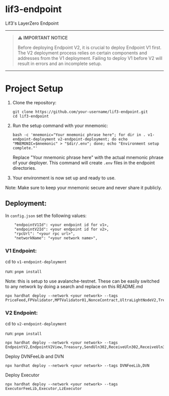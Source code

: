 # lif3-endpoint
Lif3's LayerZero Endpoint

---

> **⚠️ IMPORTANT NOTICE**
> 
> Before deploying Endpoint V2, it is crucial to deploy Endpoint V1 first. The V2 deployment process relies on certain components and addresses from the V1 deployment. Failing to deploy V1 before V2 will result in errors and an incomplete setup.

---

# Project Setup

1. Clone the repository:
   ```
   git clone https://github.com/your-username/lif3-endpoint.git
   cd lif3-endpoint
   ```

2. Run the setup command with your mnemonic:
   ```
   bash -c 'mnemonic="Your mnemonic phrase here"; for dir in . v1-endpoint-deployment v2-endpoint-deployment; do echo "MNEMONIC=$mnemonic" > "$dir/.env"; done; echo "Environment setup complete."'
   ```

   Replace "Your mnemonic phrase here" with the actual mnemonic phrase of your deployer. This command will create `.env` files in the endpoint directories.

3. Your environment is now set up and ready to use.

Note: Make sure to keep your mnemonic secure and never share it publicly.

## Deployment:

In `config.json` set the following values:
```
    "endpointV1Id": <your endpoint id for v1>,
    "endpointV2Id": <your endpoint id for v2>,
    "rpcUrl": "<your rpc url>",
    "networkName": "<your network name>",
```

### V1 Endpoint:
cd to `v1-endpoint-deployment`

run:
`pnpm install`

Note: this is setup to use avalanche-testnet. These can be easily switched to any network by doing a search and replace on this README.md

```
npx hardhat deploy --network <your network> --tags PriceFeed,FPValidator,MPTValidator01,NonceContract,UltraLightNodeV2,TreasuryV2,RelayerV2
```


### V2 Endpoint:
cd to `v2-endpoint-deployment`

run:
`pnpm install`

```
npx hardhat deploy --network <your network> --tags EndpointV2,EndpointV2View,Treasury,SendUln302,ReceiveUln302,ReceiveUln302View,TreasuryFeeHandler,SendUln301,ReceiveUln301,ReceiveUln301View,PriceFeed
```
Deploy DVNFeeLib and DVN
```
npx hardhat deploy --network <your network> --tags DVNFeeLib,DVN
```
Deploy Executor
```
npx hardhat deploy --network <your network> --tags ExecutorFeeLib,Executor,LzExecutor
```